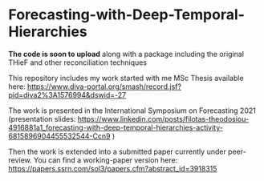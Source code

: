 # Forecasting-with-Deep-Temporal-Hierarchies


**The code is soon to upload** along with a package including the original THieF and other reconciliation techniques


This repository includes my work started with me MSc Thesis available here: https://www.diva-portal.org/smash/record.jsf?pid=diva2%3A1576994&dswid=-27


The work is presented in the International Symposium on Forecasting 2021 (presentation slides: https://www.linkedin.com/posts/filotas-theodosiou-4916881a1_forecasting-with-deep-temporal-hierarchies-activity-6815896904455532544-Ccn9 )


Then the work is extended into a submitted paper currently under peer-review.
You can find a working-paper version here: https://papers.ssrn.com/sol3/papers.cfm?abstract_id=3918315



